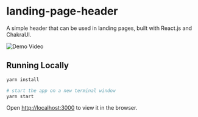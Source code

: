 # landing-page-header
A simple header that can be used in landing pages, built with React.js and ChakraUI.

![Demo Video](demo_video.gif)

## Running Locally

```sh
yarn install

# start the app on a new terminal window
yarn start
```

Open [http://localhost:3000](http://localhost:3000) to view it in the browser.

